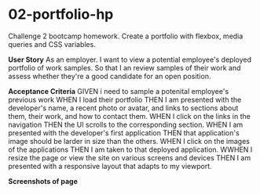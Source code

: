 # 02-portfolio-hp
Challenge 2 bootcamp homework. Create a portfolio with flexbox, media queries and CSS variables.

**User Story**
As an employer.
I want to view a potential employee's deployed portfolio of work samples. 
So that I an review samples of their work and assess whether they're a good candidate for an open position. 

**Acceptance Criteria**
GIVEN i need to sample a potenital employee's previous work
WHEN I load their portfolio
THEN I am presented with the developer's name, a recent photo or avatar, and links to sections about them, their work, and how to contact them.
WHEN I click on the links in the navigation
THEN the UI scrolls to the corresponding section.
WHEN I am presented with the developer's first application
THEN that application's image should be larder in size than the others.
WHEN I click on the images of the applications
THEN I am taken to that deployed application.
WWHEN I resize the page or view the site on various screens and devices
THEN I am presented with a responsive layout that adapts to my viewport.

**Screenshots of page**



